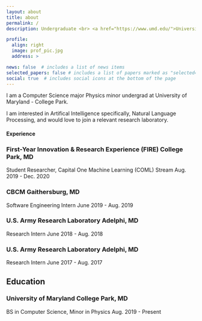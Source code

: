 ```yaml
---
layout: about
title: about
permalink: /
description: Undergraduate <br> <a href="https://www.umd.edu/">University of Maryland</a>

profile:
  align: right
  image: prof_pic.jpg
  address: >

news: false  # includes a list of news items
selected_papers: false # includes a list of papers marked as "selected={true}"
social: true  # includes social icons at the bottom of the page
---
```

<!-- 
Write your biography here. Tell the world about yourself. Link to your favorite [subreddit](http://reddit.com){:target="\_blank"}. You can put a picture in, too. The code is already in, just name your picture `prof_pic.jpg` and put it in the `img/` folder.

Put your address / P.O. box / other info right below your picture. You can also disable any these elements by editing `profile` property of the YAML header of your `_pages/about.md`. Edit `_bibliography/papers.bib` and Jekyll will render your [publications page](/al-folio/publications/) automatically.

Link to your social media connections, too. This theme is set up to use [Font Awesome icons](http://fortawesome.github.io/Font-Awesome/){:target="\_blank"} and [Academicons](https://jpswalsh.github.io/academicons/){:target="\_blank"}, like the ones below. Add your Facebook, Twitter, LinkedIn, Google Scholar, or just disable all of them. -->

I am a Computer Science major Physics minor undergrad at University of Maryland - College Park.

I am interested in Artifical Intelligence specifically, Natural Language Processing, and would love to join a relevant research laboratory.

#### Experience

### First-Year Innovation & Research Experience (FIRE) College Park, MD
Student Researcher, Capital One Machine Learning (COML) Stream Aug. 2019 - Dec. 2020

### CBCM Gaithersburg, MD
Software Engineering Intern June 2019 - Aug. 2019

### U.S. Army Research Laboratory Adelphi, MD
Research Intern June 2018 - Aug. 2018

### U.S. Army Research Laboratory Adelphi, MD
Research Intern June 2017 - Aug. 2017

## Education
### University of Maryland College Park, MD
BS in Computer Science, Minor in Physics Aug. 2019 - Present